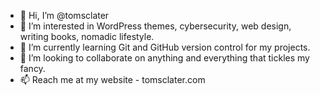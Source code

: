 - 👋 Hi, I’m @tomsclater
- 👀 I’m interested in WordPress themes, cybersecurity, web design, writing books, nomadic lifestyle.
- 🌱 I’m currently learning Git and GitHub version control for my projects.
- 💞️ I’m looking to collaborate on anything and everything that tickles my fancy.
- 📫 Reach me at my website - tomsclater.com

<!---
tomsclater/tomsclater is a ✨ special ✨ repository because its `README.md` (this file) appears on your GitHub profile.
You can click the Preview link to take a look at your changes.
--->
